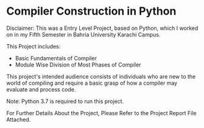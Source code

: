 
# Compiler Construction in Python

Disclaimer: This was a Entry Level Project, based on Python, which I worked on in my Fifth Semester in Bahria University Karachi Campus.

This Project includes:
- Basic Fundamentals of Compiler
- Module Wise Division of Most Phases of Compiler


This project's intended audience consists of individuals who are new to the world of 
compiling and require a basic grasp of how a compiler may evaluate and process code.


Note: Python 3.7 is required to run this project.

For Further Details About the Project, Please Refer to the Project Report File Attached.